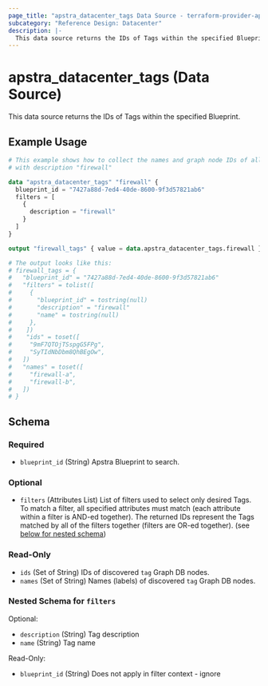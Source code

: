 ```yaml
---
page_title: "apstra_datacenter_tags Data Source - terraform-provider-apstra"
subcategory: "Reference Design: Datacenter"
description: |-
  This data source returns the IDs of Tags within the specified Blueprint.
---
```


# apstra_datacenter_tags (Data Source)

This data source returns the IDs of Tags within the specified Blueprint.


## Example Usage

```terraform
# This example shows how to collect the names and graph node IDs of all tags
# with description "firewall"

data "apstra_datacenter_tags" "firewall" {
  blueprint_id = "7427a88d-7ed4-40de-8600-9f3d57821ab6"
  filters = [
    {
      description = "firewall"
    }
  ]
}

output "firewall_tags" { value = data.apstra_datacenter_tags.firewall }

# The output looks like this:
# firewall_tags = {
#   "blueprint_id" = "7427a88d-7ed4-40de-8600-9f3d57821ab6"
#   "filters" = tolist([
#     {
#       "blueprint_id" = tostring(null)
#       "description" = "firewall"
#       "name" = tostring(null)
#     },
#    ])
#    "ids" = toset([
#     "9mF7QTOjTSspgG5FPg",
#     "SyTIdNbDbm8QhBEgOw",
#   ])
#   "names" = toset([
#     "firewall-a",
#     "firewall-b",
#   ])
# }
```

<!-- schema generated by tfplugindocs -->
## Schema

### Required

- `blueprint_id` (String) Apstra Blueprint to search.

### Optional

- `filters` (Attributes List) List of filters used to select only desired Tags. To match a filter, all specified attributes must match (each attribute within a filter is AND-ed together). The returned IDs represent the Tags matched by all of the filters together (filters are OR-ed together). (see [below for nested schema](#nestedatt--filters))

### Read-Only

- `ids` (Set of String) IDs of discovered `tag` Graph DB nodes.
- `names` (Set of String) Names (labels) of discovered `tag` Graph DB nodes.

<a id="nestedatt--filters"></a>
### Nested Schema for `filters`

Optional:

- `description` (String) Tag description
- `name` (String) Tag name

Read-Only:

- `blueprint_id` (String) Does not apply in filter context - ignore
